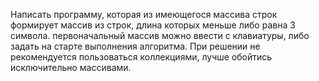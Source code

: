 Написать программу, которая из имеющегося массива строк формирует массив из строк,
длина которых меньше либо равна 3 символа. первоначальный массив можно ввести с клавиатуры,
либо задать на старте выполнения алгоритма. При решении не рекомендуется пользоваться коллекциями,
лучше обойтись исключительно массивами.

